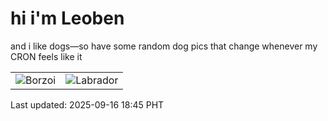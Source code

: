 # hi i'm Leoben

and i like dogs—so have some random dog pics that change whenever my CRON feels like it

|  |  |
|--------|----------|
| ![Borzoi](https://random-dog-vercel.vercel.app/api/random-borzoi?v=1758019547) | ![Labrador](https://random-dog-vercel.vercel.app/api/random-labrador?v=1758019547) |

Last updated: 2025-09-16 18:45 PHT
